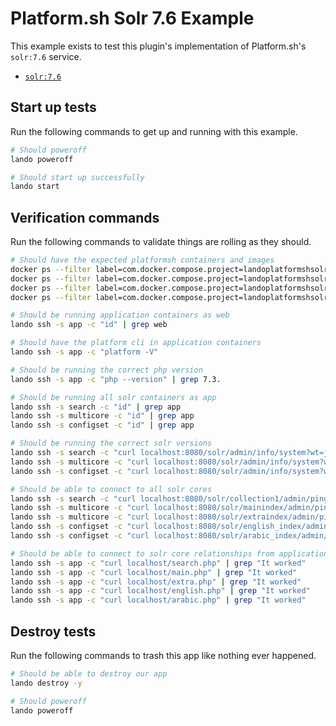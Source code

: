 Platform.sh Solr 7.6 Example
============================

This example exists to test this plugin's implementation of Platform.sh's `solr:7.6` service.

* [`solr:7.6`](https://docs.platform.sh/configuration/services/solr.html)

Start up tests
--------------

Run the following commands to get up and running with this example.

```bash
# Should poweroff
lando poweroff

# Should start up successfully
lando start
```

Verification commands
---------------------

Run the following commands to validate things are rolling as they should.

```bash
# Should have the expected platformsh containers and images
docker ps --filter label=com.docker.compose.project=landoplatformshsolr76 | grep docker.registry.platform.sh/php-7.3 | grep landoplatformshsolr76_app_1
docker ps --filter label=com.docker.compose.project=landoplatformshsolr76 | grep docker.registry.platform.sh/solr-7.6 | grep landoplatformshsolr76_search_1
docker ps --filter label=com.docker.compose.project=landoplatformshsolr76 | grep docker.registry.platform.sh/solr-7.6 | grep landoplatformshsolr76_multicore_1
docker ps --filter label=com.docker.compose.project=landoplatformshsolr76 | grep docker.registry.platform.sh/solr-7.6 | grep landoplatformshsolr76_configset_1

# Should be running application containers as web
lando ssh -s app -c "id" | grep web

# Should have the platform cli in application containers
lando ssh -s app -c "platform -V"

# Should be running the correct php version
lando ssh -s app -c "php --version" | grep 7.3.

# Should be running all solr containers as app
lando ssh -s search -c "id" | grep app
lando ssh -s multicore -c "id" | grep app
lando ssh -s configset -c "id" | grep app

# Should be running the correct solr versions
lando ssh -s search -c "curl localhost:8080/solr/admin/info/system?wt=json" | grep solr-spec-version | grep "7.6"
lando ssh -s multicore -c "curl localhost:8080/solr/admin/info/system?wt=json" | grep solr-spec-version | grep "7.6"
lando ssh -s configset -c "curl localhost:8080/solr/admin/info/system?wt=json" | grep solr-spec-version | grep "7.6"

# Should be able to connect to all solr cores
lando ssh -s search -c "curl localhost:8080/solr/collection1/admin/ping?wt=json" | grep status | grep OK
lando ssh -s multicore -c "curl localhost:8080/solr/mainindex/admin/ping?wt=json" | grep status | grep OK
lando ssh -s multicore -c "curl localhost:8080/solr/extraindex/admin/ping?wt=json" | grep status | grep OK
lando ssh -s configset -c "curl localhost:8080/solr/english_index/admin/ping?wt=json" | grep status | grep OK
lando ssh -s configset -c "curl localhost:8080/solr/arabic_index/admin/ping?wt=json" | grep status | grep OK

# Should be able to connect to solr core relationships from application containers
lando ssh -s app -c "curl localhost/search.php" | grep "It worked"
lando ssh -s app -c "curl localhost/main.php" | grep "It worked"
lando ssh -s app -c "curl localhost/extra.php" | grep "It worked"
lando ssh -s app -c "curl localhost/english.php" | grep "It worked"
lando ssh -s app -c "curl localhost/arabic.php" | grep "It worked"
```

Destroy tests
-------------

Run the following commands to trash this app like nothing ever happened.

```bash
# Should be able to destroy our app
lando destroy -y

# Should poweroff
lando poweroff
```
